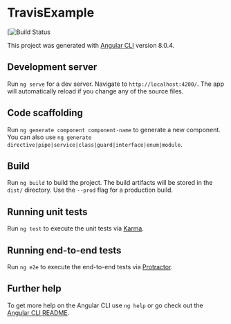 # TravisExample
 [![Build Status](https://codebuild.eu-central-1.amazonaws.com/badges?uuid=eyJlbmNyeXB0ZWREYXRhIjoiVXFkY29yVStXQkpZZGFSYnNoY2FXRkVmaUV1bVNCd1BTMm4wRUVJQ2w4cEx1YUNTblhJakVBd1BuRHRKREhkKzJ0a1JnRG9YL2liUXkvRnZTa2RmS3ZZPSIsIml2UGFyYW1ldGVyU3BlYyI6IktRVmtpeVYyMVV1eFpIVU8iLCJtYXRlcmlhbFNldFNlcmlhbCI6MX0%3D&branch=master)

This project was generated with [Angular CLI](https://github.com/angular/angular-cli) version 8.0.4.

## Development server

Run `ng serve` for a dev server. Navigate to `http://localhost:4200/`. The app will automatically reload if you change any of the source files.

## Code scaffolding

Run `ng generate component component-name` to generate a new component. You can also use `ng generate directive|pipe|service|class|guard|interface|enum|module`.

## Build

Run `ng build` to build the project. The build artifacts will be stored in the `dist/` directory. Use the `--prod` flag for a production build.

## Running unit tests

Run `ng test` to execute the unit tests via [Karma](https://karma-runner.github.io).

## Running end-to-end tests

Run `ng e2e` to execute the end-to-end tests via [Protractor](http://www.protractortest.org/).

## Further help

To get more help on the Angular CLI use `ng help` or go check out the [Angular CLI README](https://github.com/angular/angular-cli/blob/master/README.md).
